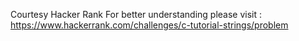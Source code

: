 Courtesy Hacker Rank
For better understanding please visit : https://www.hackerrank.com/challenges/c-tutorial-strings/problem
